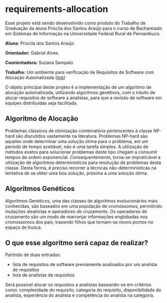 # requirements-allocation
Esse projeto está sendo desenvolvido como produto do Trabalho de Graduação da aluna Priscila dos Santos Araújo
para o curso de Bacharelado em Sistemas de Informação na Universidade Federal Rural de Pernambuco.

**Aluna:** Priscila dos Santos Araújo

**Orientador:** Gabriel Alves

**Coorientadora:** Suzana Sampaio

**Trabalho:** Um ambiente para verificação de Requisitos de Software com Alocação Automatizada ([link](https://www.overleaf.com/read/dthyfqtzqgms))

O objeto principal deste projeto é a implementação de um algoritmo de alocação automatizada, utilizando algoritmos genétivos, com o intuito de alocar requisitos de software a analistas, para que a revisão de software em equipes distribuídas seja facilitada.

## Algoritmo de Alocação 

Problemas clássicos de otimização combinatória pertencentes à classe NP-hard são discutidos vastamente na literatura. Problemas NP-hard são aqueles onde determinar uma solução ótima para o problema, em um período de tempo aceitável, não é uma tarefa simples. A utilização de métodos exatos para solucionar problemas deste tipo chegam a consumir tempos de ordem exponencial. Consequentemente, torna-se impraticável a utilização de algoritmos determinísticos para resolução de problemas desta classe. Desta forma, é preciso recorrer a técnicas não-determinísticas na tentativa de se obter uma boa solução, próxima a uma solução ótima.

## Algoritmos Genéticos

Algoritmos Genéticos, uma das classes de algoritmos evolucionários mais conhecidas, são baseados em uma população de cromossomos, permitindo mutações aleatórias e operadores de cruzamento. Os operadores de cruzamento são um modo de rearranjar informações englobadas nos cromossomos dos pais, trazendo filhos que tornam-se novos pontos no espaço de busca.

## O que esse algoritmo será capaz de realizar?

Partindo de duas entradas:
* lista de requisitos de software previamente analisados por um analista de requisitos
* lista de analistas de requisitos 

Será possível alocar os requisitos a analistas baseando-se em critérios como: complexidade do requisito, categoria do requisito, disponibilidade do analista, experiência do analista e competência do analista na categoria.
